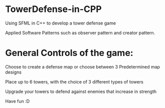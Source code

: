 # TowerDefense-in-CPP
Using SFML in C++ to develop a tower defense game

Applied Software Patterns such as observer pattern and creator pattern.

# General Controls of the game:

Choose to create a defense map or choose between 3 Predetermined map designs

Place up to 6 towers, with the choice of 3 different types of towers

Upgrade your towers to defend against enemies that increase in strength

Have fun :D
